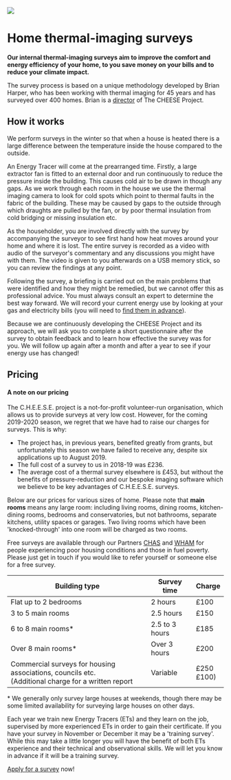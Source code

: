 
<div class="float-right">
  <a data-lightbox="bay-window" href="{{url_for('.assets', filename='images/thermal13.jpg')}}"
     data-title="Thermal image of a bay window.">
    <img src="{{'images/thermal13.jpg'|thumbnail('250x250')}}">
  </a>
</div>

# Home thermal-imaging surveys

**Our internal thermal-imaging surveys aim to improve the comfort and energy
efficiency of your home, to you save money on your bills and to reduce your
climate impact.**

The survey process is based on a unique methodology developed by Brian Harper,
who has been working with thermal imaging for 45 years and has surveyed over
400 homes. Brian is a [director](/governance#brian-harper) of The CHEESE Project.

<!--The method involves heating the house to 10 degrees above ambient
temperature, reducing the indoor pressure and locating incoming cold draughts,
inadequate insulation, poor construction, etc.

The householder observes the survey and is informed of any energy-loss
problems as they are revealed. The survey is also filmed, capturing the
live thermal images and commentary from the surveyor, to provide to the
householder for future reference.-->

<!--<div class="alert alert-warning">
<strong>Please note: our pricing is under review. See the <a href="#pricing">pricing</a> section for details.</strong>
</div>-->

## How it works

We perform surveys in the winter so that when a house is heated there is a
large difference between the temperature inside the house compared to the
outside.

An Energy Tracer will come at the prearranged time. Firstly, a large extractor
fan is fitted to an external door and run continuously to reduce the pressure
inside the building. This causes cold air to be drawn in though any gaps. As we
work through each room in the house we use the thermal imaging camera to look
for cold spots which point to thermal faults in the fabric of the building.
These may be caused by gaps to the outside through which draughts are pulled by
the fan, or by poor thermal insulation from cold bridging or missing insulation
etc.

As the householder, you are involved directly with the survey by accompanying
the surveyor to see first hand how heat moves around your home and where it is
lost.  The entire survey is recorded as a video with audio of the surveyor's
commentary and any discussions you might have with them. The video is given to
you afterwards on a USB memory stick, so you can review the findings at any
point.

Following the survey, a briefing is carried out on the main problems that were
identified and how they might be remedied, but we cannot offer this as
professional advice. You must always consult an expert to determine the best
way forward. We will record your current energy use by looking at your gas and
electricity bills (you will need to [find them in
advance](/pre-survey-guide#preparation)). 

Because we are continuously developing the CHEESE Project and its approach, we
will ask you to complete a short questionnaire after the survey to obtain
feedback and to learn how effective the survey was for you. We will follow up
again after a month and after a year to see if your energy use has changed!

<a class="anchor" name="pricing"></a>
## Pricing

<!--We are sorry to say that we have not yet secured grant funding for our November
2019/20 season, as we have in previous seasons. So for next season, we are at
present unable to offer free surveys, and will have to increase our prices to
cover our costs. Costs have been subsidised by grants up until now.

The average true cost to us last season of each survey was £236.00. The average
cost of a thermal survey elsewhere is £453, and this is without the benefit of
pressure-reduction the delivery of a video, and the refinements of our
software-created images.

We will shortly present a new pricing structure which will keep surveys as
affordable as possible, whilst covering our own costs.

Our costs cover employment of a survey manager and the time of energy tracers
to carry out the surveys. It also covers the cost of travel, materials and (in
some cases) report writing. All strategic management, software and hardware
development, and website maintenance is carried out for free by a voluntary
board of directors.-->

<!--The overwhelming response that we get is that our surveys are fascinating
and exceptionally good value.-->

<div class="alert alert-info">
<h4 class="alert-heading">A note on our pricing</h4>

<p> The C.H.E.E.S.E. project is a not-for-profit volunteer-run organisation,
which allows us to provide surveys at very low cost. However, for the coming
2019-2020 season, we regret that we have had to raise our charges for surveys.
This is why:</p>

<p>
<ul>

<li>The project has, in previous years, benefited greatly from grants, but
unfortunately this season we have failed to receive any, despite six
applications up to August 2019.</li>

<li>The full cost of a survey to us in 2018-19 was £236.</li>

<li>The average cost of a thermal survey elsewhere is £453, but without the
benefits of pressure-reduction and our bespoke imaging software which we
believe to be key advantages of C.H.E.E.S.E. surveys.</li>

</ul>

</div>

Below are our prices for various sizes of home. Please note that **main rooms**
means any large room: including living rooms, dining rooms, kitchen-dining
rooms, bedrooms and conservatories, but not bathrooms, separate kitchens,
utility spaces or garages. Two living rooms which have been 'knocked-through'
into one room will be charged as two rooms.

<!--We do offer **free surveys** to households on low incomes. We assess
eligibility for free surveys on a case-by-case basis. It will be useful for us
to know whether you are receiving benefits and whether you meet the [Minimum
Income Standard](http://www.lboro.ac.uk/research/crsp/mis/), which you can find
out using an [online calculator](http://www.minimumincome.org.uk/).-->

Free surveys are available through our Partners
[CHAS](http://www.chasbristol.co.uk/) and
[WHAM](https://www.cse.org.uk/projects/view/1337) for people experiencing poor
housing conditions and those in fuel poverty. Please just get in touch if you
would like to refer yourself or someone else for a free survey.

<table class="table">
  <thead>
    <tr>
      <th>Building type</th>
      <th>Survey time</th>
      <th>Charge</th>
    </tr>
  </thead>
  <tbody>
    <tr>
      <td>Flat up to 2 bedrooms</td>
      <td>2 hours</td>
      <td>&pound;100</td>
    </tr>
    <tr>
      <td>3 to 5 main rooms</td>
      <td>2.5 hours</td>
      <td>&pound;150</td>
    </tr>
    <tr>
      <td>6 to 8 main rooms*</td>
      <td>2.5 to 3 hours</td>
      <td>&pound;185</td>
    </tr>
    <tr>
      <td>Over 8 main rooms*</td>
      <td>Over 3 hours</td>
      <td>&pound;200</td>
    </tr>
    <tr>
      <td>Commercial surveys for housing associations, councils etc.<br>
        (Additional charge for a written report</td>
      <td>Variable</td>
      <td>&pound;250<br>
        &pound;100)</td>
    </tr>
  </tbody>
</table>

\* We generally only survey large houses at weekends, though there may be some
limited availability for surveying large houses on other days.

Each year we train new Energy Tracers (ETs) and they learn on the job,
supervised by more experienced ETs in order to gain their certificate. If you
have your survey in November or December it may be a 'training survey'. While
this may take a little longer you will have the benefit of both ETs experience
and their technical and observational skills. We will let you know in advance
if it will be a training survey.

<div class="notice lead">
  <a href="/apply-for-a-survey">Apply for a survey</a> now!
</div>
